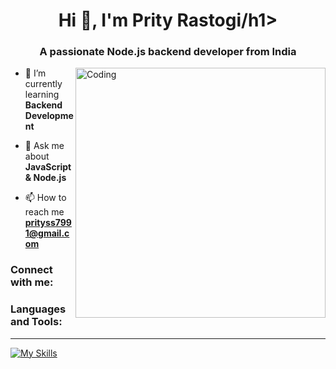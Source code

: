 <h1 align="center">Hi 👋, I'm Prity Rastogi/h1>
<h3 align="center">A passionate Node.js backend developer from India</h3>
<img align="right" alt="Coding" width="400" src="https://media.tenor.com/2nKSTDDekOgAAAAC/coding-kira.gif">

- 🌱 I’m currently learning **Backend Development**
- 💬 Ask me about **JavaScript & Node.js**

- 📫 How to reach me **prityss7991@gmail.com**

<h3 align="left">Connect with me:</h3>
<p align="left">
<a href="https://www.linkedin.com/in/prity-rastogi-693074249/" target="blank"></a>
</p>

<h3 align="left">Languages and Tools:</h3>

<hr/>

[![My Skills](https://skillicons.dev/icons?i=java,mysql,github,postman,html,js,css,mongodb,node.js,express.js&theme=light)](https://skillicons.dev)
